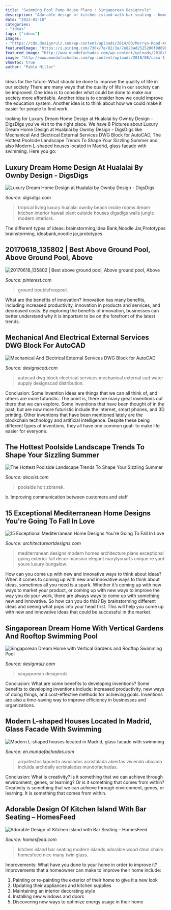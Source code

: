```yaml
---
title: "Swimming Pool Pump House Plans : Singaporean Designrulz"
description: "Adorable design of kitchen island with bar seating – homesfeed"
date: "2023-01-18"
categories:
- "ideas"
tags: ["ideas"]
images:
- "https://cdn.designrulz.com/wp-content/uploads/2014/03/Merryn-Road-40A-designrulz-7.jpg"
featuredImage: "https://i.pinimg.com/736x/7e/82/3a/7e823ad2525200f8d898bd98d740403c.jpg"
featured_image: "http://www.mundofachadas.com/wp-content/uploads/2018/08/casa-1-6.jpg"
image: "http://www.mundofachadas.com/wp-content/uploads/2018/08/casa-1-6.jpg"
ShowToc: true
author: "Pablo Miller"
---
```



Ideas for the future: What should be done to improve the quality of life in our society
There are many ways that the quality of life in our society can be improved. One idea is to consider what could be done to make our society more affordable. Another idea is to consider how we could improve the education system. Another idea is to think about how we could make it easier for people to find work.

	

		
looking for Luxury Dream Home Design at Hualalai by Ownby Design - DigsDigs you've visit to the right place. We have 8 Pictures about Luxury Dream Home Design at Hualalai by Ownby Design - DigsDigs like Mechanical And Electrical External Services DWG Block for AutoCAD, The Hottest Poolside Landscape Trends To Shape Your Sizzling Summer and also Modern L-shaped houses located in Madrid, glass facade with swimming. Here you go:
		
    
## Luxury Dream Home Design At Hualalai By Ownby Design - DigsDigs

<img loading=lazy src="http://www.digsdigs.com/photos/hualalai-luxury-home-design-great-room-554x369.jpg" onerror="this.onerror=null;this.src='https://tse1.mm.bing.net/th?id=OIP.84pd14EUEj_-f6BOChm2AAHaE7&amp;pid=15.1';" alt="Luxury Dream Home Design at Hualalai by Ownby Design - DigsDigs">

_Source: digsdigs.com_

>tropical living luxury hualalai ownby beach inside rooms dream kitchen interior hawaii plant outside houses digsdigs walls jungle modern interiors. 

	

The different types of ideas: brainstorming,Idea Bank,Noodle Jar,Prototypes
brainstorming, ideabank,noodle jar,prototypes

    
## 20170618_135802 | Best Above Ground Pool, Above Ground Pool, Above

<img loading=lazy src="https://i.pinimg.com/736x/7e/82/3a/7e823ad2525200f8d898bd98d740403c.jpg" onerror="this.onerror=null;this.src='https://tse3.mm.bing.net/th?id=OIP.SJeKmK7KKry7L9lb5IGtCAHaFj&amp;pid=15.1';" alt="20170618_135802 | Best above ground pool, Above ground pool, Above">

_Source: pinterest.com_

>ground troublefreepool. 

	

What are the benefits of innovation?
Innovation has many benefits, including increased productivity, innovation in products and services, and decreased costs. By exploring the benefits of innovation, businesses can better understand why it is important to be on the forefront of the latest trends.

    
## Mechanical And Electrical External Services DWG Block For AutoCAD

<img loading=lazy src="https://designscad.com/wp-content/uploads/2017/01/mechanical_and_electrical_external_services_dwg_block_for_autocad_87297-1000x560.gif" onerror="this.onerror=null;this.src='https://tse3.mm.bing.net/th?id=OIP.sJ7Fov0i7PbrNY_DZmBASwFOC7&amp;pid=15.1';" alt="Mechanical And Electrical External Services DWG Block for AutoCAD">

_Source: designscad.com_

>autocad dwg block electrical services mechanical external cad water supply designscad distribution. 

	

Conclusion: Some invention ideas are things that we can all think of, and others are more futuristic. The point is, there are many great inventions out there that we can explore.
Some inventions that have been thought of in the past, but are now more futuristic include the internet, smart phones, and 3D printing. Other inventions that have been mentioned lately are the blockchain technology and artificial intelligence. Despite these being different types of inventions, they all have one common goal- to make life easier for everyone.

    
## The Hottest Poolside Landscape Trends To Shape Your Sizzling Summer

<img loading=lazy src="https://cdn.decoist.com/wp-content/uploads/2014/06/Outdoor-fireplace-and-pool-design-that-serves-you-well-in-winter-as-well.jpg" onerror="this.onerror=null;this.src='https://tse3.mm.bing.net/th?id=OIP.4mhn1wY2JTtPH42mYLaycQHaHL&amp;pid=15.1';" alt="The Hottest Poolside Landscape Trends To Shape Your Sizzling Summer">

_Source: decoist.com_

>poolside holt zbranek. 

	

b. Improving communication between customers and staff 

    
## 15 Exceptional Mediterranean Home Designs You&#039;re Going To Fall In Love

<img loading=lazy src="https://www.architectureartdesigns.com/wp-content/uploads/2016/08/15-Exceptional-Mediterranean-Home-Designs-Youre-Going-To-Fall-In-Love-With-Part-2-6.jpg" onerror="this.onerror=null;this.src='https://tse1.mm.bing.net/th?id=OIP.h5kk_ruOw1KYTBR3K_cPYAHaE8&amp;pid=15.1';" alt="15 Exceptional Mediterranean Home Designs You&#039;re Going To Fall In Love">

_Source: architectureartdesigns.com_

>mediterranean designs modern homes architecture plans exceptional going exterior fall decor mansion elegant marylyonarts unique re yard youre luxury bungalow. 

	

How can you come up with new and innovative ways to think about ideas?
When it comes to coming up with new and innovative ways to think about ideas, sometimes all you need is a spark. Whether it’s coming up with new ways to market your product, or coming up with new ways to improve the way you do your work, there are always ways to come up with something new and innovative. So how can you do this? By brainstorming different ideas and seeing what pops into your head first. This will help you come up with new and innovative ideas that could be successful in the market.

    
## Singaporean Dream Home With Vertical Gardens And Rooftop Swimming Pool

<img loading=lazy src="https://cdn.designrulz.com/wp-content/uploads/2014/03/Merryn-Road-40A-designrulz-7.jpg" onerror="this.onerror=null;this.src='https://tse2.mm.bing.net/th?id=OIP.NMqzOnG2I9dOZIqbVjaVxwHaK4&amp;pid=15.1';" alt="Singaporean Dream Home with Vertical Gardens and Rooftop Swimming Pool">

_Source: designrulz.com_

>singaporean designrulz. 

	

Conclusion: What are some benefits to developing inventions?
Some benefits to developing inventions include: increased productivity, new ways of doing things, and cost-effective methods for achieving goals. Inventions are also a time-saving way to improve efficiency in businesses and organizations.

    
## Modern L-shaped Houses Located In Madrid, Glass Facade With Swimming

<img loading=lazy src="http://www.mundofachadas.com/wp-content/uploads/2018/08/casa-1-6.jpg" onerror="this.onerror=null;this.src='https://tse1.mm.bing.net/th?id=OIP.8W8_9keIetjg_ye7DsYMcwHaDo&amp;pid=15.1';" alt="Modern L-shaped houses located in Madrid, glass facade with swimming">

_Source: en.mundofachadas.com_

>arquitectos lapuerta asociados acristalada abiertas vivienda ubicada incluida archdaily acristaladas mundofachadas. 

	

Conclusion: What is creativity? Is it something that we can achieve through environment, genes, or learning? Or is it something that comes from within?
Creativity is something that we can achieve through environment, genes, or learning. It is something that comes from within.

    
## Adorable Design Of Kitchen Island With Bar Seating – HomesFeed

<img loading=lazy src="https://homesfeed.com/wp-content/uploads/2015/05/adorable-nice-modern-kitchen-rectangle-shape-green-wood-feat-glass-countertop-color-combine-kitchen-islands-with-seating-black-bar-stool-and-twin-hanging-lamp-also-soft-orange-laminte-flooring-728x971.jpg" onerror="this.onerror=null;this.src='https://tse3.mm.bing.net/th?id=OIP.9dFWtnuXxDnBvnk93mGqagHaJ4&amp;pid=15.1';" alt="Adorable Design of Kitchen Island with Bar Seating – HomesFeed">

_Source: homesfeed.com_

>kitchen island bar seating modern islands adorable wood stool chairs homesfeed nice many twin glass. 

	

Improvements: What have you done to your home in order to improve it?
Improvements that a homeowner can make to improve their home include: 
1. Painting or re-painting the exterior of their home to give it a new look 
2. Updating their appliances and kitchen supplies 
3. Maintaining an interior decorating style 
4. Installing new windows and doors 
5. Discovering new ways to optimize energy usage in their home 

